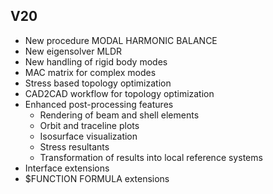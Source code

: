 ## V20

* New procedure MODAL HARMONIC BALANCE
* New eigensolver MLDR
* New handling of rigid body modes
* MAC matrix for complex modes
* Stress based topology optimization
* CAD2CAD workflow for topology optimization
* Enhanced post-processing features
  + Rendering of beam and shell elements
  + Orbit and traceline plots
  + Isosurface visualization
  + Stress resultants
  + Transformation of results into local reference systems
* Interface extensions
* $FUNCTION FORMULA extensions

